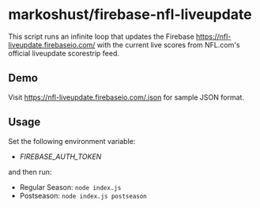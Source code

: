 # markoshust/firebase-nfl-liveupdate

This script runs an infinite loop that updates the Firebase <a href="https://nfl-liveupdate.firebaseio.com/" target="_blank">https://nfl-liveupdate.firebaseio.com/</a> with the current live scores from NFL.com's official liveupdate scorestrip feed.

## Demo

Visit <a href="https://nfl-liveupdate.firebaseio.com/.json">https://nfl-liveupdate.firebaseio.com/.json</a> for sample JSON format.

## Usage

Set the following environment variable:

- *FIREBASE_AUTH_TOKEN*

and then run:

- Regular Season: `node index.js`
- Postseason: `node index.js postseason`

